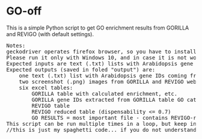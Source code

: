 <h1>GO-off</h1>

This is a simple Python script to get GO enrichment results from GORILLA and REVIGO (with default settings).

<pre>
Notes:
geckodriver operates firefox browser, so you have to install Firefox browser before running this script
Please run it only with Windows 10, and in case it is not working, please let me know
Expected inputs are text (.txt) lists with Arabidopsis gene IDs separated by newlines - located in same folder as the script
Expected outputs (saved in foled "output") are:
    one text (.txt) list with Arabidopsis gene IDs coming from user-defined merge (see instructions during running the script)
    two screenshot (.png) images from GORILLA and REVIGO webpages
    six excel tables: 
        GORILLA table with calculated enrichment, etc.
        GORILLA gene IDs extracted from GORILLA table GO categories
        REVIGO table
        REVIGO reduced table (dispensability <= 0.7)
        GO RESULTS = most important file - contains REVIGO-reduced GO IDs and GORILLA-counted numbers (enrichment, ...)
This script can be run multiple times in a loop, but keep in mind that the content in folder "output" is overwritten every time
//this is just my spaghetti code... if you do not understand any part, please ask me
</pre>
